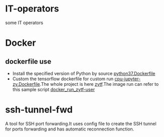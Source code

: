 # IT-operators
some IT operators

# Docker
## dockerfile use
- Install the specified version of Python by source [python37.Dockerfile](https://github.com/fanwz/IT-operators/blob/master/python37.Dockerfile)
- Custom the tensorflow dockerfile for custom run [cpu-jupyter-zy.Dockerfile](https://github.com/fanwz/IT-operators/blob/master/cpu-jupyter-zy.Dockerfile).The whole project is here [zytf](https://github.com/fanwz/tensorflow/tree/zytf).The image run can refer to this sample script [docker_run_zytf-user](https://github.com/fanwz/IT-operators/blob/master/docker_run_zytf-user)

# ssh-tunnel-fwd  
A tool for SSH port forwarding.It uses config file to create the SSH tunnel for ports forwarding and has automatic reconnection function.
